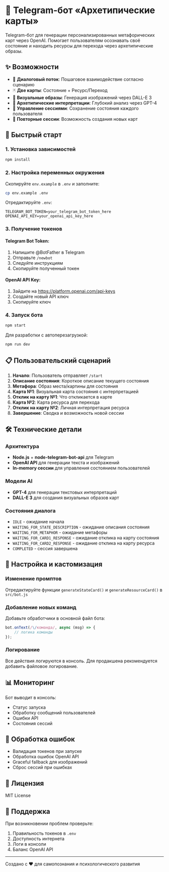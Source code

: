 # 🤖 Telegram-бот «Архетипические карты»

Telegram-бот для генерации персонализированных метафорических карт через OpenAI. Помогает пользователям осознавать своё состояние и находить ресурсы для перехода через архетипические образы.

## ✨ Возможности

- 🎯 **Диалоговый поток**: Пошаговое взаимодействие согласно сценарию
- 🃏 **Две карты**: Состояние + Ресурс/Переход
- 🎨 **Визуальные образы**: Генерация изображений через DALL-E 3
- 🧠 **Архетипические интерпретации**: Глубокий анализ через GPT-4
- 💾 **Управление сессиями**: Сохранение состояния каждого пользователя
- 🔄 **Повторные сессии**: Возможность создания новых карт

## 🚀 Быстрый старт

### 1. Установка зависимостей

```bash
npm install
```

### 2. Настройка переменных окружения

Скопируйте `env.example` в `.env` и заполните:

```bash
cp env.example .env
```

Отредактируйте `.env`:
```
TELEGRAM_BOT_TOKEN=your_telegram_bot_token_here
OPENAI_API_KEY=your_openai_api_key_here
```

### 3. Получение токенов

#### Telegram Bot Token:
1. Напишите @BotFather в Telegram
2. Отправьте `/newbot`
3. Следуйте инструкциям
4. Скопируйте полученный токен

#### OpenAI API Key:
1. Зайдите на https://platform.openai.com/api-keys
2. Создайте новый API ключ
3. Скопируйте ключ

### 4. Запуск бота

```bash
npm start
```

Для разработки с автоперезагрузкой:
```bash
npm run dev
```

## 📋 Пользовательский сценарий

1. **Начало**: Пользователь отправляет `/start`
2. **Описание состояния**: Короткое описание текущего состояния
3. **Метафора**: Образ места/картины для состояния
4. **Карта №1**: Визуальная карта состояния с интерпретацией
5. **Отклик на карту №1**: Что откликается в карте
6. **Карта №2**: Карта ресурса для перехода
7. **Отклик на карту №2**: Личная интерпретация ресурса
8. **Завершение**: Сводка и возможность новой сессии

## 🛠 Технические детали

### Архитектура
- **Node.js** + **node-telegram-bot-api** для Telegram
- **OpenAI API** для генерации текста и изображений
- **In-memory сессии** для управления состоянием пользователей

### Модели AI
- **GPT-4** для генерации текстовых интерпретаций
- **DALL-E 3** для создания визуальных образов карт

### Состояния диалога
- `IDLE` - ожидание начала
- `WAITING_FOR_STATE_DESCRIPTION` - ожидание описания состояния
- `WAITING_FOR_METAPHOR` - ожидание метафоры
- `WAITING_FOR_CARD1_RESPONSE` - ожидание отклика на карту состояния
- `WAITING_FOR_CARD2_RESPONSE` - ожидание отклика на карту ресурса
- `COMPLETED` - сессия завершена

## 🔧 Настройка и кастомизация

### Изменение промптов
Отредактируйте функции `generateStateCard()` и `generateResourceCard()` в `src/bot.js`

### Добавление новых команд
Добавьте обработчики в основной файл бота:

```javascript
bot.onText(/\/команда/, async (msg) => {
    // логика команды
});
```

### Логирование
Все действия логируются в консоль. Для продакшена рекомендуется добавить файловое логирование.

## 📊 Мониторинг

Бот выводит в консоль:
- Статус запуска
- Обработку сообщений пользователей
- Ошибки API
- Состояния сессий

## 🚨 Обработка ошибок

- Валидация токенов при запуске
- Обработка ошибок OpenAI API
- Graceful fallback для изображений
- Сброс сессий при ошибках

## 📝 Лицензия

MIT License

## 🤝 Поддержка

При возникновении проблем проверьте:
1. Правильность токенов в `.env`
2. Доступность интернета
3. Логи в консоли
4. Баланс OpenAI API

---

Создано с ❤️ для самопознания и психологического развития
